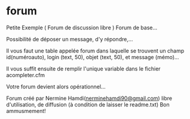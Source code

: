 # forum
Petite Exemple ( Forum de discussion libre )
Forum de base...

Possibilité de déposer un message, d'y répondre,...

Il vous faut une table appelée forum dans laquelle se trouvent un champ id(numéroauto), login (text, 50), objet (text, 50), et message (mémo)...

Il vous suffit ensuite de remplir l'unique variable dans le fichier acompleter.cfm

Votre forum devient alors opérationnel...

Forum créé par Nermine Hamdi(nerminehamdi90@gmail.com) libre d'utilisation, de diffusion (à condition de laisser le readme.txt) 
Bon ammusmement!
